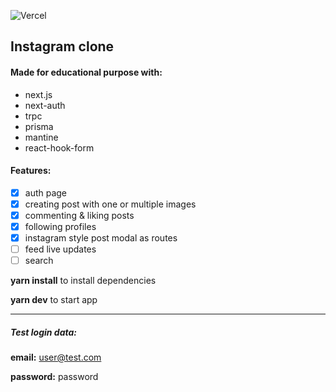 ![Vercel](http://therealsujitk-vercel-badge.vercel.app/?app=insta-clone)
## Instagram clone
#### Made for educational purpose with:
 - next.js
 - next-auth
 - trpc
 - prisma
 - mantine
 - react-hook-form
 
 #### Features:
- [x] auth page
- [x] creating post with one or multiple images
- [x] commenting & liking posts
- [x] following profiles
- [x] instagram style post modal as routes
- [ ] feed live updates
- [ ] search
 
 **yarn install** to install dependencies
 
 **yarn dev** to start app
 
 

------------


#####  Test login data:
**email:** user@test.com

**password:** password
